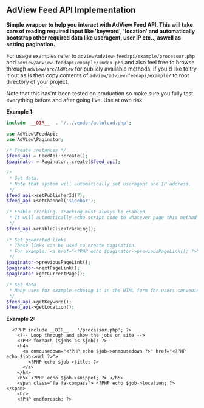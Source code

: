 ## AdView Feed API Implementation

**Simple wrapper to help you interact with AdView Feed API. This will take care of reading required input like 'keyword', 'location' and automatically bootstrap other required data like useragent, user IP etc.., aswell as setting pagination.**

For usage examples refer to `adview/adview-feedapi/example/processor.php` and `adview/adview-feedapi/example/index.php` and also feel free to browse through `adview/src/AdView` for publicly available methods. If you'd like to try it out as is then copy contents of `adview/adview-feedapi/example/` to root directory of your project.

Note that this has'nt been tested on production so make sure you fully test everything before and after going live. Use at own risk.


**Example 1:**
```PHP
include  __DIR__  . '/../vendor/autoload.php';

use AdView\FeedApi;
use AdView\Paginator;

/* Create instances */
$feed_api = FeedApi::create();
$paginator = Paginator::create($feed_api);

/*
 * Set data.
 * Note that system will automatically set useragent and IP address.
 */
$feed_api->setPublisherId(7);
$feed_api->setChannel('sidebar');

/* Enable tracking. Tracking must always be enabled
 * It will automatically echo script code to whatever page this method in invoked on.
 */
$feed_api->enableClickTracking();

/* Get generated links
 * These links can be used to create pagination.
 * For example: <a href="<?PHP echo $paginator->previousPageLink(); ?>">Previous</a>
 */
$paginator->previousPageLink();
$paginator->nextPageLink();
$paginator->getCurrentPage();

/* Get data
 * Many uses for example echoing it in the HTML form for users convenience.
 */
$feed_api->getKeyword();
$feed_api->getLocation();
```

**Example 2:**
```
  <?PHP include __DIR__ . '/processor.php'; ?>
	<!-- Loop through and show the jobs on site -->
	<?PHP foreach ($jobs as $job): ?>
    <h4>
      <a onmousedown="<?PHP echo $job->onmousedown ?>" href="<?PHP echo $job->url ?>">
        <?PHP echo $job->title; ?>
      </a>
    </h4>
    <h5> <?PHP echo $job->snippet; ?> </h5>
    <span class="fa fa-compass"> <?PHP echo $job->location; ?>  </span>
    <hr>
	<?PHP endforeach; ?>
  ```
